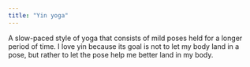 ```yaml
---
title: "Yin yoga"
---
```

A slow-paced style of yoga that consists of mild poses held for a longer period of time. I love yin because its goal is not to let my body land in a pose, but rather to let the pose help me better land in my body.